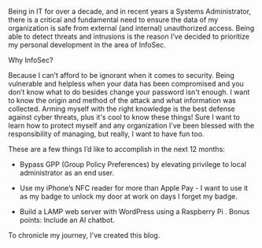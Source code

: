     
Being in IT for over a decade, and in recent years a Systems Administrator, there is a critical and fundamental need to ensure the data of my organization is safe from external (and internal) unauthorized access. Being able to detect threats and intrusions is the reason I’ve decided to prioritize my personal development in the area of InfoSec. 
  
Why InfoSec?
  
Because I can’t afford to be ignorant when it comes to security. Being vulnerable and helpless when your data has been compromised and you don’t know what to do besides change your password isn't enough. I want to know the origin and method of the attack and what information was collected. Arming myself with the right knowledge is the best defense against cyber threats, plus it's cool to know these things! Sure I want to learn how to protect myself and any organization I've been blessed with the responsibility of managing, but really, I want to have fun too. 
  
These are a few things I’d like to accomplish in the next 12 months:
  
  - Bypass GPP (Group Policy Preferences) by elevating privilege to local administrator as an end user.

  - Use my iPhone’s NFC reader for more than Apple Pay - I want to use it as my badge to unlock my door at work on days I forget my badge. 

  - Build a LAMP web server with WordPress using a Raspberry Pi . Bonus points: Include an AI chatbot.
  
  
  To chronicle my journey, I've created this blog. 
